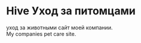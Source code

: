 Hive Уход за питомцами
=====================
уход за животными сайт моей компании.
<br/>
My companies pet care site.
